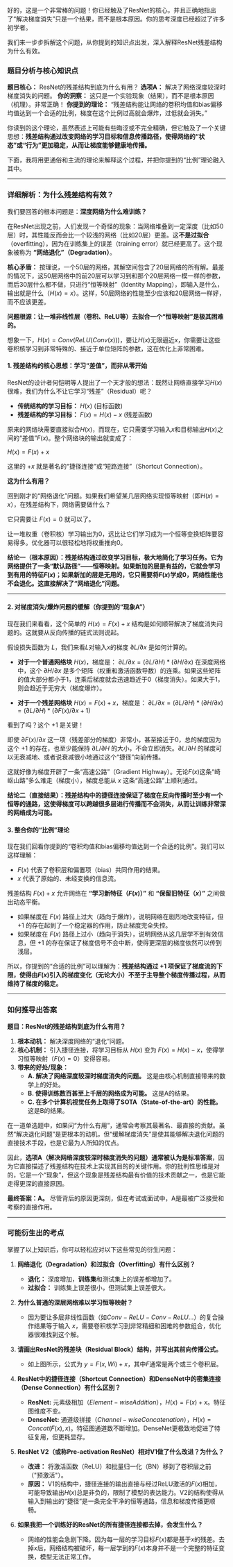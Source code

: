 好的，这是一个非常棒的问题！你已经触及了ResNet的核心，并且正确地指出了“解决梯度消失”只是一个结果，而不是根本原因。你的思考深度已经超过了许多初学者。

我们来一步步拆解这个问题，从你提到的知识点出发，深入解释ResNet残差结构为什么有效。

### 题目分析与核心知识点

**题目核心：** ResNet的残差结构到底为什么有用？
**选项A：** 解决了网络深度较深时梯度消失的问题。
**你的洞察：** 这只是一个实验现象（结果），而不是根本原因（机理）。非常正确！
**你提到的理论：** “残差结构能让网络的卷积均值和bias偏移均值达到一个合适的比例，梯度在这个比例过高就会爆炸，过低就会消失。”

你读到的这个理论，虽然表述上可能有些晦涩或不完全精确，但它触及了一个关键思想：**残差结构通过改变网络的学习目标和信息传播路径，使得网络的“状态”或“行为”更加稳定，从而让梯度能够健康地传播。**

下面，我将用更通俗和主流的理论来解释这个过程，并把你提到的“比例”理论融入其中。

---

### 详细解析：为什么残差结构有效？

我们要回答的根本问题是：**深度网络为什么难训练？**

在ResNet出现之前，人们发现一个奇怪的现象：当网络堆叠到一定深度（比如50层）时，其性能反而会比一个较浅的网络（比如20层）更差。这**不是过拟合**（overfitting），因为在训练集上的误差（training error）就已经更高了。这个现象被称为 **“网络退化”（Degradation）**。



**核心矛盾：** 按理说，一个50层的网络，其解空间包含了20层网络的所有解。最差的情况下，这50层网络中的前20层可以学习到和那个20层网络一模一样的参数，而后30层什么都不做，只进行“恒等映射”（Identity Mapping），即输入是什么，输出就是什么（$H(x) = x$）。这样，50层网络的性能至少应该和20层网络一样好，而不应该更差。

**问题根源：让一堆非线性层（卷积、ReLU等）去拟合一个“恒等映射”是极其困难的。**

想象一下，$H(x) = Conv(ReLU(Conv(x)))$，要让$H(x)$无限逼近$x$，你需要让这些卷积核学习到非常特殊的、接近于单位矩阵的参数，这在优化上非常困难。

#### 1. 残差结构的核心思想：学习“差值”，而非从零开始

ResNet的设计者何恺明等人提出了一个天才般的想法：既然让网络直接学习$H(x)$很难，我们为什么不让它学习“残差”（Residual）呢？

*   **传统结构的学习目标：** $H(x)$ (目标函数)
*   **残差结构的学习目标：** $F(x) = H(x) - x$ (残差函数)

原来的网络块需要直接拟合$H(x)$，而现在，它只需要学习输入$x$和目标输出$H(x)$之间的“差值”$F(x)$。整个网络块的输出就变成了：

$H(x) = F(x) + x$

这里的 $+ x$ 就是著名的“捷径连接”或“短路连接”（Shortcut Connection）。



**这为什么有用？**

回到刚才的“网络退化”问题。如果我们希望某几层网络实现恒等映射（即$H(x) = x$），在残差结构下，网络需要做什么？

它只需要让 $F(x) = 0$ 就可以了。

让一堆权重（卷积核）学习输出为0，远比让它们学习成为一个恒等变换矩阵要容易得多。优化器可以很轻松地将权重推向0。

**结论一（根本原因）：残差结构通过改变学习目标，极大地简化了学习任务。它为网络提供了一条“默认路径”——恒等映射。如果新加的层是有益的，它就会学习到有用的特征$F(x)$；如果新加的层是无用的，它只需要将$F(x)$学成0，网络性能也不会退化。这直接解决了“网络退化”问题。**

---

#### 2. 对梯度消失/爆炸问题的缓解（你提到的“现象A”）

现在我们来看看，这个简单的 $H(x) = F(x) + x$ 结构是如何顺带解决了梯度消失问题的。这就要从反向传播的链式法则说起。

假设损失函数为 $L$，我们来看$L$对输入$x$的梯度 $∂L/∂x$ 是如何计算的。

*   **对于一个普通网络块** $H(x)$，梯度是：
    $∂L/∂x = (∂L/∂H) * (∂H/∂x)$
    在深度网络中，这个 $∂H/∂x$ 是多个矩阵（权重和激活函数导数）的连乘。如果这些矩阵的值大部分都小于1，连乘后梯度就会迅速趋近于0（梯度消失）。如果大于1，则会趋近于无穷大（梯度爆炸）。

*   **对于一个残差网络块** $H(x) = F(x) + x$，梯度是：
    $∂L/∂x = (∂L/∂H) * (∂H/∂x) = (∂L/∂H) * (∂F(x)/∂x + 1)$

看到了吗？这个 $+1$ 是关键！

即使 $∂F(x)/∂x$ 这一项（残差部分的梯度）非常小，甚至接近于0，总的梯度因为这个 $+1$ 的存在，也至少能保持 $∂L/∂H$ 的大小，不会立即消失。$∂L/∂H$ 的梯度可以无衰减地、或者说衰减很小地通过这个“捷径”向前传播。

这就好像为梯度开辟了一条“高速公路”（Gradient Highway）。无论$F(x)$这条“崎岖山路”多么难走（梯度小），梯度总能从 $x$ 这条“高速公路”上顺利通过。

**结论二（直接结果）：残差结构中的捷径连接保证了梯度在反向传播时至少有一个恒等的通路，这使得梯度可以跨越很多层进行传播而不会消失，从而让训练非常深的网络成为可能。**

#### 3. 整合你的“比例”理论

现在我们回看你提到的“卷积均值和bias偏移均值达到一个合适的比例”。我们可以这样理解：

*   $F(x)$ 代表了卷积层和偏置项（bias）共同作用的结果。
*   $x$ 代表了原始的、未经变换的信息流。

残差结构 $F(x) + x$ 允许网络在 **“学习新特征（$F(x)$）”** 和 **“保留旧特征（$x$）”** 之间做出动态平衡。

*   如果梯度在 $F(x)$ 路径上过大（趋向于爆炸），说明网络在剧烈地改变特征，但 $+1$ 的存在起到了一个稳定器的作用，防止梯度完全失控。
*   如果梯度在 $F(x)$ 路径上过小（趋向于消失），说明网络从这几层学不到有效信息，但 $+1$ 的存在保证了梯度信号不会中断，使得更深层的梯度依然可以传到浅层。

所以，你提到的“合适的比例”可以理解为：**残差结构通过 $+1$ 项保证了梯度流的下限，使得由$F(x)$引入的梯度变化（无论大小）不至于主导整个梯度传播过程，从而维持了梯度的稳定。**

---

### 如何推导出答案

**题目：ResNet的残差结构到底为什么有用？**

1.  **根本动机：** 解决深度网络的“退化”问题。
2.  **核心机制：** 引入捷径连接，将学习目标从 $H(x)$ 变为 $F(x) = H(x) - x$，使得学习恒等映射（$F(x)=0$）变得容易。
3.  **带来的好处/现象：**
    *   **A. 解决了网络深度较深时梯度消失的问题。** 这是由核心机制直接带来的数学上的好处。
    *   **B. 使得训练数百甚至上千层的网络成为可能。** 这是A的结果。
    *   **C. 在多个计算机视觉任务上取得了SOTA（State-of-the-art）的性能。** 这是B的结果。

在一道单选题中，如果问“为什么有用”，通常会考察其最著名、最直接的贡献。虽然“解决退化问题”是更根本的动机，但“缓解梯度消失”是使其能够解决退化问题的直接技术手段，也是它最为人所知的优点。

因此，**选项A（解决网络深度较深时梯度消失的问题）通常被认为是标准答案**，因为它直接描述了残差结构在技术上实现其目的的关键作用。你的批判性思维是对的，它是一个“现象”，但这个现象是残差结构最有价值的技术贡献之一，也是它能走得更深的直接原因。

**最终答案：A。** 尽管背后的原因更深刻，但在考试或面试中，A是最被广泛接受和考察的直接作用。

---

### 可能衍生出的考点

掌握了以上知识后，你可以轻松应对以下这些常见的衍生问题：

1.  **网络退化（Degradation）和过拟合（Overfitting）有什么区别？**
    *   **退化：** 深度增加，**训练集**和测试集上的误差都增加了。
    *   **过拟合：** 训练集上误差很小，但测试集上误差很大。

2.  **为什么普通的深层网络难以学习恒等映射？**
    *   因为要让多层非线性函数（如$Conv-ReLU-Conv-ReLU...$）的复合操作结果等于输入 $x$，需要卷积核学习到非常精细和困难的参数组合，优化器很难找到这个解。

3.  **请画出ResNet的残差块（Residual Block）结构，并写出其前向传播公式。**
    *   如上图所示，公式为 $y = F(x, {Wi}) + x$，其中$F$通常是两个或三个卷积层。

4.  **ResNet中的捷径连接（Shortcut Connection）和DenseNet中的密集连接（Dense Connection）有什么区别？**
    *   **ResNet:** 元素级相加（$Element-wise Addition$），$H(x) = F(x) + x$。特征图维度不变。
    *   **DenseNet:** 通道级拼接（$Channel-wise Concatenation$），$H(x) = Concat(F(x), x)$。特征图通道数不断增加。DenseNet更极致地促进了特征复用，但更耗显存。

5.  **ResNet V2（或称Pre-activation ResNet）相对V1做了什么改进？为什么？**
    *   **改进：** 将激活函数（ReLU）和批量归一化（BN）移到了卷积层之前（"预激活"）。
    *   **原因：** V1的结构中，捷径连接的输出直接与经过ReLU激活的$F(x)$相加，可能导致输出$H(x)$总是非负的，限制了模型的表达能力。V2的结构使得从输入到输出的“捷径”是一条完全干净的恒等通路，信息和梯度传播更顺畅。

6.  **如果我把一个训练好的ResNet的所有捷径连接都去掉，会发生什么？**
    *   网络的性能会急剧下降。因为每一层的学习目标$F(x)$都是基于$x$的残差。去掉$x$后，网络结构被破坏，每一层学到的$F(x)$本身并不是一个完整的特征变换，模型无法正常工作。